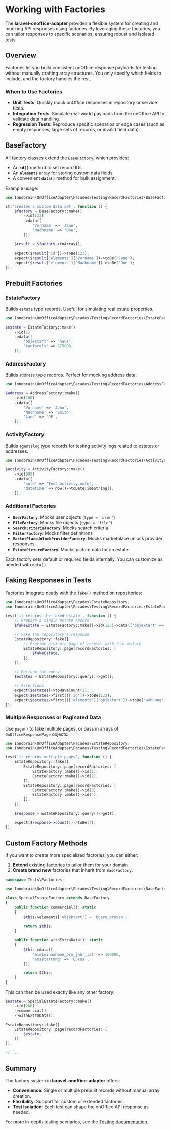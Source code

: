 # Working with Factories

The **laravel-onoffice-adapter** provides a flexible system for creating and mocking API responses using factories. By leveraging these factories, you can tailor responses to specific scenarios, ensuring robust and isolated tests.

## Overview

Factories let you build consistent onOffice response payloads for testing without manually crafting array structures. You only specify which fields to include, and the factory handles the rest.

### When to Use Factories

- **Unit Tests**: Quickly mock onOffice responses in repository or service tests.
- **Integration Tests**: Simulate real-world payloads from the onOffice API to validate data handling.
- **Regression Tests**: Reproduce specific scenarios or edge cases (such as empty responses, large sets of records, or invalid field data).

## BaseFactory

All factory classes extend the [`BaseFactory`](../../src/Facades/Testing/RecordFactories/BaseFactory.php), which provides:
- An **`id()`** method to set record IDs.
- An **`elements`** array for storing custom data fields.
- A convenient **`data()`** method for bulk assignment.
  
Example usage:

```php
use Innobrain\OnOfficeAdapter\Facades\Testing\RecordFactories\BaseFactory;

it('creates a custom data set', function () {
    $factory = BaseFactory::make()
        ->id(123)
        ->data([
            'Vorname' => 'Jane',
            'Nachname' => 'Doe',
        ]);

    $result = $factory->toArray();
    
    expect($result['id'])->toBe(123);
    expect($result['elements']['Vorname'])->toBe('Jane');
    expect($result['elements']['Nachname'])->toBe('Doe');
});
```

## Prebuilt Factories

### EstateFactory
Builds `estate` type records. Useful for simulating real estate properties.

```php
use Innobrain\OnOfficeAdapter\Facades\Testing\RecordFactories\EstateFactory;

$estate = EstateFactory::make()
    ->id(1)
    ->data([
        'objektart' => 'haus',
        'kaufpreis' => 275000,
    ]);
```

### AddressFactory
Builds `address` type records. Perfect for mocking address data:

```php
use Innobrain\OnOfficeAdapter\Facades\Testing\RecordFactories\AddressFactory;

$address = AddressFactory::make()
    ->id(100)
    ->data([
        'Vorname' => 'John',
        'Nachname' => 'Smith',
        'Land' => 'DE',
    ]);
```

### ActivityFactory
Builds `agentslog` type records for testing activity logs related to estates or addresses.

```php
use Innobrain\OnOfficeAdapter\Facades\Testing\RecordFactories\ActivityFactory;

$activity = ActivityFactory::make()
    ->id(999)
    ->data([
        'note' => 'Test activity note',
        'datetime' => now()->toDateTimeString(),
    ]);
```

### Additional Factories
- **`UserFactory`**: Mocks user objects (`type = 'user'`)
- **`FileFactory`**: Mocks file objects (`type = 'file'`)
- **`SearchCriteriaFactory`**: Mocks search criteria
- **`FilterFactory`**: Mocks filter definitions
- **`MarketPlaceUnlockProviderFactory`**: Mocks marketplace unlock provider responses
- **`EstatePictureFactory`**: Mocks picture data for an estate

Each factory sets default or required fields internally. You can customize as needed with `data()`.

## Faking Responses in Tests

Factories integrate neatly with the [`fake()`](../../src/Repositories/BaseRepository.php) method on repositories:

```php
use Innobrain\OnOfficeAdapter\Facades\EstateRepository;
use Innobrain\OnOfficeAdapter\Facades\Testing\RecordFactories\EstateFactory;

test('it returns the faked estate', function () {
    // Prepare a single estate record
    $fakeEstate = EstateFactory::make()->id(123)->data(['objektart' => 'wohnung']);

    // Fake the repository's response
    EstateRepository::fake([
        // Provide a single page of records with that estate
        EstateRepository::page(recordFactories: [
            $fakeEstate,
        ]),
    ]);

    // Perform the query
    $estates = EstateRepository::query()->get();

    // Assertions
    expect($estates)->toHaveCount(1);
    expect($estates->first()['id'])->toBe(123);
    expect($estates->first()['elements']['objektart'])->toBe('wohnung');
});
```

### Multiple Responses or Paginated Data

Use `page()` to fake multiple pages, or pass in arrays of `OnOfficeResponsePage` objects:

```php
use Innobrain\OnOfficeAdapter\Facades\EstateRepository;
use Innobrain\OnOfficeAdapter\Facades\Testing\RecordFactories\EstateFactory;

test('it returns multiple pages', function () {
    EstateRepository::fake([
        EstateRepository::page(recordFactories: [
            EstateFactory::make()->id(1),
            EstateFactory::make()->id(2),
        ]),
        EstateRepository::page(recordFactories: [
            EstateFactory::make()->id(3),
            EstateFactory::make()->id(4),
        ]),
    ]);

    $response = EstateRepository::query()->get();

    expect($response->count())->toBe(4);
});
```

## Custom Factory Methods

If you want to create more specialized factories, you can either:
1. **Extend** existing factories to tailor them for your domain.
2. **Create brand new** factories that inherit from `BaseFactory`.

```php
namespace Tests\Factories;

use Innobrain\OnOfficeAdapter\Facades\Testing\RecordFactories\BaseFactory;

class SpecialEstateFactory extends BaseFactory
{
    public function commercial(): static
    {
        $this->elements['objektart'] = 'buero_praxen';
        
        return $this;
    }

    public function withExtraData(): static
    {
        $this->data([
            'mieteinnahmen_pro_jahr_ist' => 100000,
            'ausstattung' => 'Luxus',
        ]);

        return $this;
    }
}
```

This can then be used exactly like any other factory:

```php
$estate = SpecialEstateFactory::make()
    ->id(200)
    ->commercial()
    ->withExtraData();

EstateRepository::fake([
    EstateRepository::page(recordFactories: [
        $estate,
    ])
]);

// ...
```

## Summary

The factory system in **laravel-onoffice-adapter** offers:

- **Convenience**: Single or multiple prebuilt records without manual array creation.
- **Flexibility**: Support for custom or extended factories.
- **Test Isolation**: Each test can shape the onOffice API response as needed.

For more in-depth testing scenarios, see the [Testing documentation](../getting-started.md#testing).
